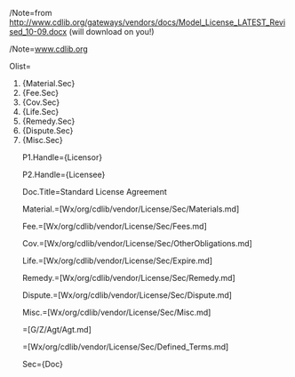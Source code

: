 /Note=from http://www.cdlib.org/gateways/vendors/docs/Model_License_LATEST_Revised_10-09.docx (will download on you!)

/Note=<a href="http://www.cdlib.org">www.cdlib.org</a>

Olist=<ol><li>{Material.Sec}<li>{Fee.Sec}<li>{Cov.Sec}<li>{Life.Sec}<li>{Remedy.Sec}<li>{Dispute.Sec}<li>{Misc.Sec}

P1.Handle={Licensor}

P2.Handle={Licensee}

Doc.Title=Standard License Agreement

Material.=[Wx/org/cdlib/vendor/License/Sec/Materials.md]

Fee.=[Wx/org/cdlib/vendor/License/Sec/Fees.md]

Cov.=[Wx/org/cdlib/vendor/License/Sec/OtherObligations.md]

Life.=[Wx/org/cdlib/vendor/License/Sec/Expire.md]

Remedy.=[Wx/org/cdlib/vendor/License/Sec/Remedy.md]

Dispute.=[Wx/org/cdlib/vendor/License/Sec/Dispute.md]

Misc.=[Wx/org/cdlib/vendor/License/Sec/Misc.md]

=[G/Z/Agt/Agt.md]

=[Wx/org/cdlib/vendor/License/Sec/Defined_Terms.md]

Sec={Doc}
